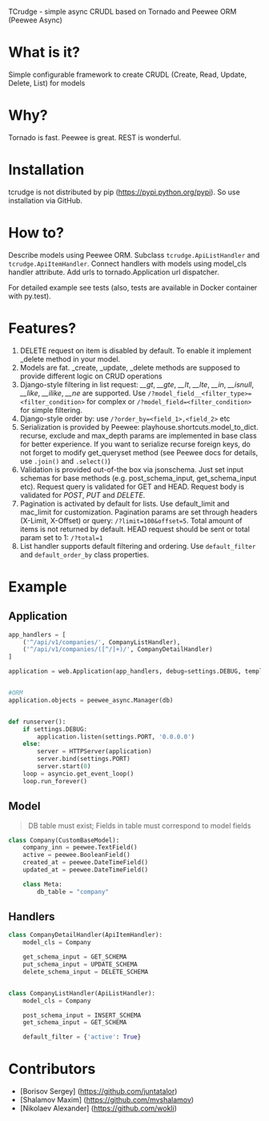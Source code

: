 TCrudge - simple async CRUDL based on Tornado and Peewee ORM (Peewee Async)


# What is it?
Simple configurable framework to create CRUDL (Create, Read, Update, Delete, List) for models


# Why?
Tornado is fast. Peewee is great. REST is wonderful.


# Installation
tcrudge is not distributed by pip (https://pypi.python.org/pypi). So use installation via GitHub.


# How to?
Describe models using Peewee ORM. Subclass ```tcrudge.ApiListHandler``` and ```tcrudge.ApiItemHandler```. Connect handlers with models using model_cls handler attribute. Add urls to tornado.Application url dispatcher.

For detailed example see tests (also, tests are available in Docker container with py.test).


# Features?

1. DELETE request on item is disabled by default. To enable it implement _delete method in your model.
2. Models are fat. _create, _update, _delete methods are supposed to provide different logic on CRUD operations
3. Django-style filtering in list request: *__gt*, *__gte*, *__lt*, *__lte*, *__in*, *__isnull*, *__like*, *__ilike*, *__ne* are supported. Use ```/?model_field__<filter_type>=<filter_condition>``` for complex or ```/?model_field=<filter_condition>``` for simple filtering.
4. Django-style order by: use ```/?order_by=<field_1>,<field_2>``` etc
5. Serialization is provided by Peewee: playhouse.shortcuts.model_to_dict. recurse, exclude and max_depth params are implemented in base class for better experience. If you want to serialize recurse foreign keys, do not forget to modify get_queryset method (see Peewee docs for details, use ```.join()``` and ```.select()```)
6. Validation is provided out-of-the box via jsonschema. Just set input schemas for base methods (e.g. post_schema_input, get_schema_input etc). Request query is validated for GET and HEAD. Request body is validated for *POST*, *PUT* and *DELETE*.
7. Pagination is activated by default for lists. Use default_limit and mac_limit for customization. Pagination params are set through headers (X-Limit, X-Offset) or query: ```/?limit=100&offset=5```. Total amount of items is not returned by default. HEAD request should be sent or total param set to 1: ```/?total=1```
8. List handler supports default filtering and ordering. Use ```default_filter``` and ```default_order_by``` class properties.

# Example

## Application

```python
app_handlers = [
    ('^/api/v1/companies/', CompanyListHandler),
    ('^/api/v1/companies/([^/]+)/', CompanyDetailHandler)
]

application = web.Application(app_handlers, debug=settings.DEBUG, template_path=settings.TEMPLATE_PATH)


#ORM
application.objects = peewee_async.Manager(db)


def runserver():
    if settings.DEBUG:
        application.listen(settings.PORT, '0.0.0.0')
    else:
        server = HTTPServer(application)
        server.bind(settings.PORT)
        server.start(0)
    loop = asyncio.get_event_loop()
    loop.run_forever()

```

## Model 

> DB table must exist; Fields in table must correspond to model fields

```python
class Company(CustomBaseModel):
    company_inn = peewee.TextField()
    active = peewee.BooleanField()
    created_at = peewee.DateTimeField()
    updated_at = peewee.DateTimeField()

    class Meta:
        db_table = "company"
```

## Handlers

```python
class CompanyDetailHandler(ApiItemHandler):
    model_cls = Company

    get_schema_input = GET_SCHEMA
    put_schema_input = UPDATE_SCHEMA
    delete_schema_input = DELETE_SCHEMA


class CompanyListHandler(ApiListHandler):
    model_cls = Company

    post_schema_input = INSERT_SCHEMA
    get_schema_input = GET_SCHEMA

    default_filter = {'active': True}
```

# Сontributors
* [Borisov Sergey] (https://github.com/juntatalor)
* [Shalamov Maxim] (https://github.com/mvshalamov)
* [Nikolaev Alexander] (https://github.com/wokli)
